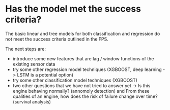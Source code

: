 # Has the model met the success criteria?

The basic linear and tree models for both classification and regression do not meet the success criteria outlined in the FPS.

The next steps are:
 - introduce some new features that are lag / window functions of the existing sensor data
 - try some other regression model techniques (XGBOOST, deep learning -> LSTM is a potential option)
 - try some other classification model techniques (XGBOOST)
 - two other questions that we have not tried to answer yet -> Is this engine behaving normally? (annomoly detection) and From these qualities of an engine, how does the risk of failure change over time? (survival analysis)
 